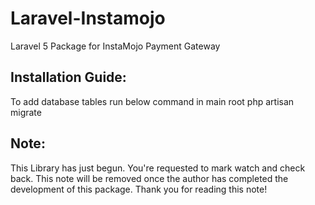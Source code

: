 # Laravel-Instamojo
Laravel 5 Package for InstaMojo Payment Gateway

## Installation Guide:
To add database tables run below command in main root
php artisan migrate

## Note:
This Library has just begun. You're requested to mark watch and check back. 
This note will be removed once the author has completed the development of this package.
Thank you for reading this note!
